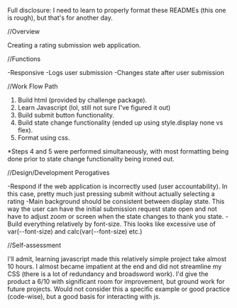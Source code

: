 Full disclosure: I need to learn to properly format these READMEs (this one is rough), but that's for another day.

//Overview

Creating a rating submission web application.

//Functions

-Responsive
-Logs user submission
-Changes state after user submission

//Work Flow Path

1. Build html (provided by challenge package).
2. Learn Javascript (lol, still not sure I've figured it out)
3. Build submit button functionality.
4. Build state change functionality (ended up using style.display none vs flex).
5. Format using css.

*Steps 4 and 5 were performed simultaneously, with most formatting being done prior to state change functionality being ironed out.

//Design/Development Perogatives

-Respond if the web application is incorrectly used (user accountability). In this case, pretty much just pressing submit without actually selecting a rating
-Main background should be consistent between display state. This way the user can have the initial submission request state open and not have to adjust zoom or screen when the state changes to thank you state.
-Build everything relatively by font-size. This looks like excessive use of var(--font-size) and calc(var(--font-size) etc.)

//Self-assessment

I'll admit, learning javascript made this relatively simple project take almost 10 hours. I almost became impatient at the end and did not streamline my CSS (there is a lot of redundancy and broadsword work).
I'd give the product a 6/10 with significant room for improvement, but ground work for future projects. Would not consider this a specific example or good practice (code-wise), but a good basis for interacting with js.
